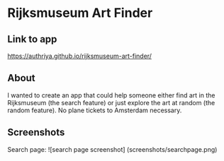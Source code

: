 # Rijksmuseum Art Finder

## Link to app
https://authriya.github.io/rijksmuseum-art-finder/

## About
I wanted to create an app that could help someone either find art in the Rijksmuseum (the search feature) or just explore the art at random (the random feature). No plane tickets to Amsterdam necessary.

## Screenshots

Search page:
![search page screenshot] (screenshots/searchpage.png)
